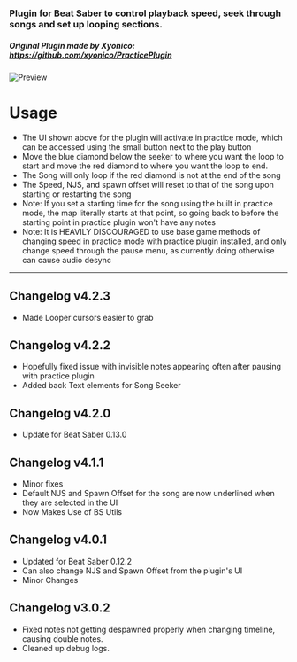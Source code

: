 ### Plugin for Beat Saber to control playback speed, seek through songs and set up looping sections.
##### Original Plugin made by Xyonico: https://github.com/xyonico/PracticePlugin
![Preview](https://i.imgur.com/vdpHLbR.png)

# Usage
- The UI shown above for the plugin will activate in practice mode, which can be accessed using the small button next to the play button
- Move the blue diamond below the seeker to where you want the loop to start and move the red diamond to where you want the loop to end.
- The Song will only loop if the red diamond is not at the end of the song
- The Speed, NJS, and spawn offset will reset to that of the song upon starting or restarting the song
- Note: If you set a starting time for the song using the built in practice mode, the map literally starts at that point, so going back to before the starting point in practice plugin won't have any notes
- Note: It is HEAVILY DISCOURAGED to use base game methods of changing speed in practice mode with practice plugin installed, and only change speed through the pause menu, as currently doing otherwise can cause audio desync

---
## Changelog v4.2.3
- Made Looper cursors easier to grab
## Changelog v4.2.2
- Hopefully fixed issue with invisible notes appearing often after pausing with practice plugin
- Added back Text elements for Song Seeker
## Changelog v4.2.0
- Update for Beat Saber 0.13.0
## Changelog v4.1.1
- Minor fixes
- Default NJS and Spawn Offset for the song are now underlined when they are selected in the UI
- Now Makes Use of BS Utils
## Changelog v4.0.1
- Updated for Beat Saber 0.12.2
- Can also change NJS and Spawn Offset from the plugin's UI
- Minor Changes
## Changelog v3.0.2
 * Fixed notes not getting despawned properly when changing timeline, causing double notes.
 * Cleaned up debug logs.
